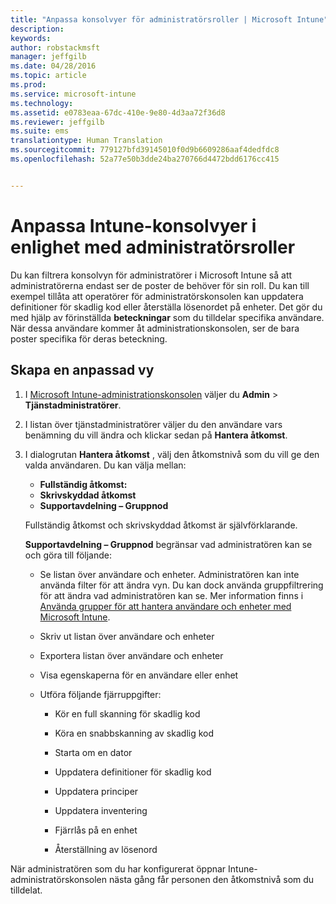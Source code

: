 ```yaml
---
title: "Anpassa konsolvyer för administratörsroller | Microsoft Intune"
description: 
keywords: 
author: robstackmsft
manager: jeffgilb
ms.date: 04/28/2016
ms.topic: article
ms.prod: 
ms.service: microsoft-intune
ms.technology: 
ms.assetid: e0783eaa-67dc-410e-9e80-4d3aa72f36d8
ms.reviewer: jeffgilb
ms.suite: ems
translationtype: Human Translation
ms.sourcegitcommit: 779127bfd39145010f0d9b6609286aaf4dedfdc8
ms.openlocfilehash: 52a77e50b3dde24ba270766d4472bdd6176cc415


---
```


# Anpassa Intune-konsolvyer i enlighet med administratörsroller
Du kan filtrera konsolvyn för administratörer i Microsoft Intune så att administratörerna endast ser de poster de behöver för sin roll. Du kan till exempel tillåta att operatörer för administratörskonsolen kan uppdatera definitioner för skadlig kod eller återställa lösenordet på enheter. Det gör du med hjälp av förinställda **beteckningar** som du tilldelar specifika användare. När dessa användare kommer åt administrationskonsolen, ser de bara poster specifika för deras beteckning.

## Skapa en anpassad vy

1.  I [Microsoft Intune-administrationskonsolen](https://manage.microsoft.com) väljer du **Admin** &gt; **Tjänstadministratörer**.

2.  I listan över tjänstadministratörer väljer du den användare vars benämning du vill ändra och klickar sedan på **Hantera åtkomst**.

3.  I dialogrutan **Hantera åtkomst** , välj den åtkomstnivå som du vill ge den valda användaren. Du kan välja mellan:

    -   **Fullständig åtkomst:**
    -   **Skrivskyddad åtkomst**
    -   **Supportavdelning – Gruppnod**

    Fullständig åtkomst och skrivskyddad åtkomst är självförklarande. <!--- **Helpdesk - Groups Node** allows users to choose from one of the following designations that provide custom levels of access to the [!INCLUDE[wit_nextref](../includes/wit_nextref_md.md)] admin console:--->

    **Supportavdelning – Gruppnod** begränsar vad administratören kan se och göra till följande:

    -   Se listan över användare och enheter. Administratören kan inte använda filter för att ändra vyn. Du kan dock använda gruppfiltrering för att ändra vad administratören kan se. Mer information finns i [Använda grupper för att hantera användare och enheter med Microsoft Intune](use-groups-to-manage-users-and-devices-with-microsoft-intune.md).

    -   Skriv ut listan över användare och enheter

    -   Exportera listan över användare och enheter

    -   Visa egenskaperna för en användare eller enhet

    -   Utföra följande fjärruppgifter:

        -   Kör en full skanning för skadlig kod

        -   Köra en snabbskanning av skadlig kod

        -   Starta om en dator

        -   Uppdatera definitioner för skadlig kod

        -   Uppdatera principer

        -   Uppdatera inventering

        -   Fjärrlås på en enhet

        -   Återställning av lösenord

När administratören som du har konfigurerat öppnar Intune-administratörskonsolen nästa gång får personen den åtkomstnivå som du tilldelat.



<!--HONumber=Jun16_HO4-->


